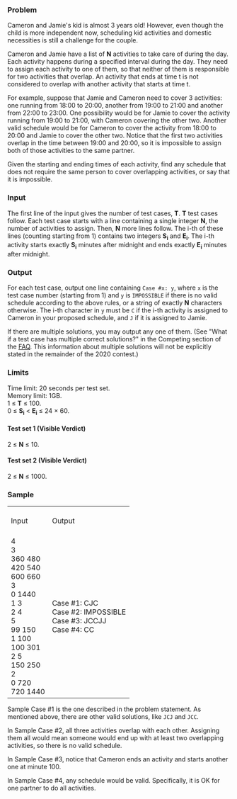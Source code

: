 <div class="problem-statement-string">
  <h3>Problem</h3>
  <p>
    Cameron and Jamie's kid is almost 3 years old! However, even though the child is more independent
    now, scheduling kid activities and domestic necessities is still a challenge for the couple.
  </p>
  <p>
    Cameron and Jamie have a list of <b>N</b> activities to take care of during the day. Each activity
    happens during a specified interval during the day. They need to assign each activity to one
    of them, so that neither of them is responsible for two activities that overlap.
    An activity that ends at time t is not considered to overlap with another activity that
    starts at time t.
  </p>
  <p>
    For example, suppose that Jamie and Cameron need to cover 3 activities: one running
    from 18:00 to 20:00, another from 19:00 to 21:00 and another from 22:00 to 23:00.
    One possibility would be for Jamie to cover the activity running from 19:00 to 21:00,
    with Cameron covering the other two. Another valid schedule would be for Cameron to
    cover the activity from 18:00 to 20:00 and Jamie to cover the other two. Notice
    that the first two activities overlap in the time between 19:00 and 20:00, so it is
    impossible to assign both of those activities to the same partner.
  </p>
  <p>
    Given the starting and ending times of each activity, find any schedule that does not require
    the same person to cover overlapping activities, or say that it is impossible.
  </p>
  <h3>Input</h3>
  <p>
    The first line of the input gives the number of test cases, <b>T</b>. <b>T</b> test cases follow.
    Each test case starts with a line containing a single integer <b>N</b>, the number of activities
    to assign. Then, <b>N</b> more lines follow. The i-th of these lines (counting starting from 1)
    contains two integers <b>S<sub>i</sub></b> and <b>E<sub>i</sub></b>.
    The i-th activity starts exactly <b>S<sub>i</sub></b> minutes after
    midnight and ends exactly <b>E<sub>i</sub></b> minutes after midnight.
  </p>
  <h3>Output</h3>
  <p>
    For each test case, output one line containing <code>Case #x: y</code>, where <code>x</code> is
    the test case number (starting from 1) and <code>y</code> is <code>IMPOSSIBLE</code> if there
    is no valid schedule according to the above rules, or a string of exactly <b>N</b> characters
    otherwise. The i-th character in <code>y</code> must be <code>C</code> if the i-th activity
    is assigned to Cameron in your proposed schedule, and <code>J</code> if it is assigned to
    Jamie.
  </p>
  <p>
    If there are multiple solutions, you may output any one of them. (See
    "What if a test case has multiple correct solutions?" in the Competing
    section of the
    <a href="https://codingcompetitions.withgoogle.com/codejam/faq#competing">FAQ</a>. This
    information about multiple solutions will not be explicitly stated in the
    remainder of the 2020 contest.)
  </p>
  <h3>Limits</h3>
  <p>
    Time limit: 20 seconds per test set.<br>
    Memory limit: 1GB.<br>
    1 ≤ <b>T</b> ≤ 100.<br>
    0 ≤ <b>S<sub>i</sub></b> &lt; <b>E<sub>i</sub></b> ≤ 24 × 60.<br></p>
  <h4>Test set 1 (Visible Verdict)</h4>
  <p>
    2 ≤ <b>N</b> ≤ 10.<br></p>
  <h4>Test set 2 (Visible Verdict)</h4>
  <p>
    2 ≤ <b>N</b> ≤ 1000.<br></p>
  <h3>Sample</h3>
  <div class="problem-io-wrapper">
    <table>
      <tr>
        <td><br> <span class="io-table-header">Input</span> <br>&nbsp;
        </td>
        <td><br> <span class="io-table-header">Output</span> <br>&nbsp;
        </td>
      </tr>
      <tr>
        <td>
          4
          <br />
          3
          <br />
          360 480
          <br />
          420 540
          <br />
          600 660
          <br />
          3
          <br />
          0 1440
          <br />
          1 3
          <br />
          2 4
          <br />
          5
          <br />
          99 150
          <br />
          1 100
          <br />
          100 301
          <br />
          2 5
          <br />
          150 250
          <br />
          2
          <br />
          0 720
          <br />
          720 1440
        </td>
        <td>
          Case #1: CJC
          <br />
          Case #2: IMPOSSIBLE
          <br />
          Case #3: JCCJJ
          <br />
          Case #4: CC
          <br />
        </td>
      </tr>
    </table>
  </div>
  <p>
    Sample Case #1 is the one described in the problem statement. As mentioned above, there are other
    valid solutions, like <code>JCJ</code> and <code>JCC</code>.
  </p>
  <p>
    In Sample Case #2, all three activities overlap with each other. Assigning them all would mean
    someone would end up with at least two overlapping activities, so there is no valid schedule.
  </p>
  <p>
    In Sample Case #3, notice that Cameron ends an activity and starts another one at minute 100.
  </p>
  <p>
    In Sample Case #4, any schedule would be valid. Specifically, it is OK for one partner to do
    all activities.
  </p>
</div>
